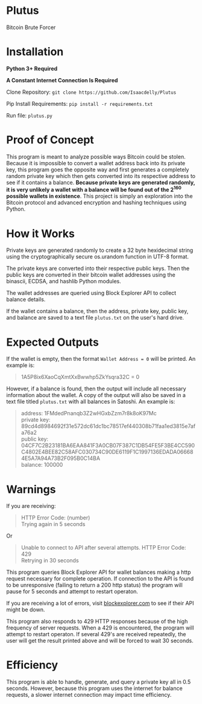 # Plutus

Bitcoin Brute Forcer<br/>

#
# Installation

<b>Python 3+ Required</b> 

<b>A Constant Internet Connection Is Required</b>

Clone Repository: `git clone https://github.com/Isaacdelly/Plutus`

Pip Install Requirements: `pip install -r requirements.txt`

Run file: `plutus.py`


#

# Proof of Concept

This program is meant to analyze possible ways Bitcoin could be stolen. Because it is impossible to convert a wallet address back into its private key, this program goes the opposite way and first generates a completely random private key which then gets converted into its respective address to see if it contains a balance. <b>Because private keys are generated randomly, it is very unlikely a wallet with a balance will be found out of the 2<sup>160</sup> possible wallets in existence</b>. This project is simply an exploration into the Bitcoin protocol and advanced encryption and hashing techniques using Python.

#

# How it Works

Private keys are generated randomly to create a 32 byte hexidecimal string using the cryptographically secure os.urandom function in UTF-8 format.

The private keys are converted into their respective public keys. Then the public keys are converted in their bitcoin wallet addresses using the binascii, ECDSA, and hashlib Python modules.

The wallet addresses are queried using Block Explorer API to collect balance details.

If the wallet contains a balance, then the address, private key, public key, and balance are saved to a text file `plutus.txt` on the user's hard drive.

#

# Expected Outputs

If the wallet is empty, then the format `Wallet Address = 0` will be printed. An example is:

>1A5P8ix6XaoCqXmtXxBwwhp5ZkYsqra32C = 0

However, if a balance is found, then the output will include all necessary information about the wallet. A copy of the output will also be saved in a text file titled `plutus.txt` with all balances in Satoshi. An example is:

>address: 1FMdedPnanqb3Z2wHGxbZzm7r8k8oK97Mc<br>
>private key: 89cd4d8984692f31e572dc61dc1bc78517ef440308b71faa1ed3815e7afa76a2<br>
>public key: 04CF7C2B23181BA6EAA841F3A0CB07F387C1DB54FE5F3BE4CC590C4802E4BEE82C58AFC030734C90DE6119F1C1997136EDADA066684E5A7A94A73B2F095B0C14BA<br>
>balance: 100000<br>

#

# Warnings

If you are receiving: 

>HTTP Error Code: (number)<br/>
>Trying again in 5 seconds

Or

>Unable to connect to API after several attempts. HTTP Error Code: 429 <br>
>Retrying in 30 seconds

This program queries Block Explorer API for wallet balances making a http request necessary for complete operation. If connection to the API is found to be unresponsive (failing to return a 200 http status) the program will pause for 5 seconds and attempt to restart operaton.

If you are receiving a lot of errors, visit <a href="https://blockexplorer.com/">blockexplorer.com</a> to see if their API might be down.

This program also responds to 429 HTTP responses because of the high frequency of server requests. When a 429 is encountered, the program will attempt to restart operaton. If several 429's are received repeatedly, the user will get the result printed above and will be forced to wait 30 seconds.

#

# Efficiency

This program is able to handle, generate, and query a private key all in 0.5 seconds. However, because this program uses the internet for balance requests, a slower internet connection may impact time efficiency.

#
